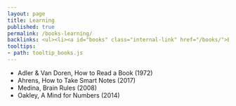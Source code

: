 ```yaml
---
layout: page
title: Learning
published: true
permalink: /books-learning/
backlinks: <ul><li><a id="books" class="internal-link" href="/books/">Books</a></li></ul>
tooltips: 
- path: tooltip_books.js
---
```


* Adler & Van Doren, How to Read a Book (1972)
* Ahrens, How to Take Smart Notes (2017)
* Medina, Brain Rules (2008)
* Oakley, A Mind for Numbers (2014)
